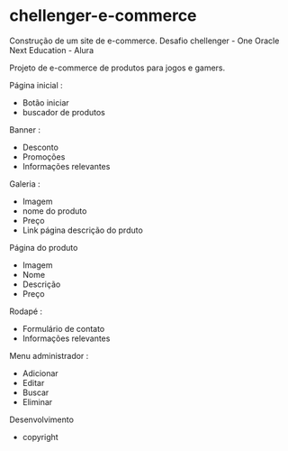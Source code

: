 # chellenger-e-commerce
Construção de um site de e-commerce. Desafio chellenger -  One Oracle Next Education - Alura

Projeto de e-commerce de produtos para jogos e gamers.

Página inicial :
- Botão iniciar
- buscador de produtos

Banner :

- Desconto
- Promoções
- Informações relevantes

Galeria :

- Imagem
- nome do produto
- Preço
- Link página descrição do prduto

Página do produto

- Imagem
- Nome
- Descrição
- Preço

Rodapé :

- Formulário de contato
- Informações relevantes

Menu administrador :

 - Adicionar
 - Editar
 - Buscar
 - Eliminar
 
 Desenvolvimento
 
 - copyright
